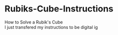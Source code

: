 # Rubiks-Cube-Instructions
How to Solve a Rubik's Cube<br />
I just transfered my instructions to be digital ig
